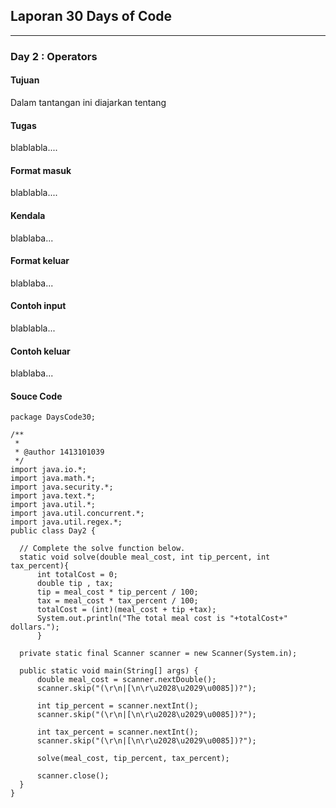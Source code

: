 ## Laporan 30 Days of Code
---
### Day 2 : Operators
#### Tujuan
Dalam tantangan ini diajarkan tentang
#### Tugas
blablabla....
#### Format masuk
blablabla....
#### Kendala
blablaba...
#### Format keluar
blablaba...
#### Contoh input
blablabla...
#### Contoh keluar
blablaba...
#### Souce Code
```
package DaysCode30;

/**
 *
 * @author 1413101039
 */
import java.io.*;
import java.math.*;
import java.security.*;
import java.text.*;
import java.util.*;
import java.util.concurrent.*;
import java.util.regex.*;
public class Day2 {

  // Complete the solve function below.
  static void solve(double meal_cost, int tip_percent, int tax_percent){
      int totalCost = 0;
      double tip , tax;
      tip = meal_cost * tip_percent / 100;
      tax = meal_cost * tax_percent / 100;
      totalCost = (int)(meal_cost + tip +tax);
      System.out.println("The total meal cost is "+totalCost+" dollars.");
      }

  private static final Scanner scanner = new Scanner(System.in);

  public static void main(String[] args) {
      double meal_cost = scanner.nextDouble();
      scanner.skip("(\r\n|[\n\r\u2028\u2029\u0085])?");

      int tip_percent = scanner.nextInt();
      scanner.skip("(\r\n|[\n\r\u2028\u2029\u0085])?");

      int tax_percent = scanner.nextInt();
      scanner.skip("(\r\n|[\n\r\u2028\u2029\u0085])?");

      solve(meal_cost, tip_percent, tax_percent);

      scanner.close();
  }
}
```
